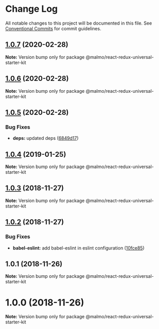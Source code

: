# Change Log

All notable changes to this project will be documented in this file.
See [Conventional Commits](https://conventionalcommits.org) for commit guidelines.

## [1.0.7](https://github.com/lorenzomigliorero/malmo/compare/@malmo/react-redux-universal-starter-kit@1.0.6...@malmo/react-redux-universal-starter-kit@1.0.7) (2020-02-28)

**Note:** Version bump only for package @malmo/react-redux-universal-starter-kit





## [1.0.6](https://github.com/lorenzomigliorero/malmo/compare/@malmo/react-redux-universal-starter-kit@1.0.5...@malmo/react-redux-universal-starter-kit@1.0.6) (2020-02-28)

**Note:** Version bump only for package @malmo/react-redux-universal-starter-kit





## [1.0.5](https://github.com/lorenzomigliorero/malmo/compare/@malmo/react-redux-universal-starter-kit@1.0.4...@malmo/react-redux-universal-starter-kit@1.0.5) (2020-02-28)


### Bug Fixes

* **deps:** updated deps ([6849d17](https://github.com/lorenzomigliorero/malmo/commit/6849d176481c3d97254f56acfdbcdf5d5c4c3424))





## [1.0.4](https://github.com/lorenzomigliorero/malmo/compare/@malmo/react-redux-universal-starter-kit@1.0.3...@malmo/react-redux-universal-starter-kit@1.0.4) (2019-01-25)

**Note:** Version bump only for package @malmo/react-redux-universal-starter-kit





## [1.0.3](https://github.com/lorenzomigliorero/malmo/compare/@malmo/react-redux-universal-starter-kit@1.0.2...@malmo/react-redux-universal-starter-kit@1.0.3) (2018-11-27)

**Note:** Version bump only for package @malmo/react-redux-universal-starter-kit





## [1.0.2](https://github.com/lorenzomigliorero/malmo/compare/@malmo/react-redux-universal-starter-kit@1.0.1...@malmo/react-redux-universal-starter-kit@1.0.2) (2018-11-27)


### Bug Fixes

* **babel-eslint:** add babel-eslint in eslint configuration ([10fce85](https://github.com/lorenzomigliorero/malmo/commit/10fce85))





## 1.0.1 (2018-11-26)

**Note:** Version bump only for package @malmo/react-redux-universal-starter-kit





# 1.0.0 (2018-11-26)

**Note:** Version bump only for package @malmo/react-redux-universal-starter-kit
